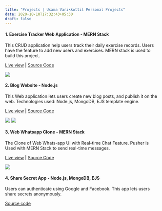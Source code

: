 ```yaml
---
title: "Projects | Usama Varikkottil Personal Projects"
date: 2020-10-10T17:32:43+05:30
draft: false
---
```


#### 1. Exercise Tracker Web Application - MERN Stack
This CRUD application help users track their daily exercise records. Users have the feature to add new users and exercises. MERN stack is used to build this project.

[Live view](https://exercise-tracker-mern.web.app/) |
[Source Code](https://github.com/usamavarikkottil/exercise-tracker-MERN-backend) 

![](/images/projects/1-exercise-tracker.png)

#### 2. Blog Website - Node.js
This Web application lets users create new blog posts, and publish it on the web.
Technologies used: Node.js, MongoDB, EJS template engine.

[Live view](https://blog-website-usama.herokuapp.com/) | 
[Source Code](https://github.com/usamavarikkottil/old-code-node-blog)

![](/images/projects/2-blog-website.png)
![](/images/projects/3-blog-website.png)

#### 3. Web Whatsapp Clone - MERN Stack

The Clone of Web Whats-app UI with Real-time Chat Feature. Pusher is Used with MERN Stack to send real-time messages.

[Live view](https://whatsapp-mern-a78d6.web.app/) |
[Source Code](https://github.com/usamavarikkottil/whatsapp-backend)

![](/images/projects/4-web-whatsapp-clone.png)

#### 4. Share Secret App - Node.js, MongoDB, EJS

Users can authenticate using Google and Facebook. This app lets users share secrets anonymously.

[Source code](https://github.com/usamavarikkottil/node-share-secret-app)
